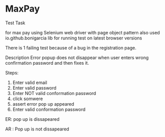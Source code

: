 # MaxPay
Test Task

for max pay 
using Selenium web driver with page object pattern
also used io.github.bonigarcia lib for running test on latest browser versions 

There is 1 failing test because of a bug in the registration page.

Description 
Error popup does not disappear when user enters wrong confirmation password and then fixes it.

Steps: 
1. Enter valid email 
2. Enter valid password 
3. Enter NOT valid conformation password 
4. click somwere 
5. assert error pop up appeared 
6. Enter valid conformation password 

ER: 
pop up is dissapeared 

AR : 
Pop up is not dissapeared 
